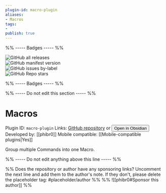 ```yaml
---
plugin-id: macro-plugin
aliases:
- Macros
tags: 
- 
publish: true
---
```


%% ----- Badges ----- %%

![GitHub all releases](https://img.shields.io/github/downloads/phibr0/obsidian-macros/total?color=573E7A&logo=github&style=for-the-badge)   
![GitHub manifest version](https://img.shields.io/github/manifest-json/v/phibr0/obsidian-macros?color=573E7A&logo=github&style=for-the-badge)   
![GitHub issues by-label](https://img.shields.io/github/issues/phibr0/obsidian-macros/help%20wanted?color=573E7A&logo=github&style=for-the-badge)   
![GitHub Repo stars](https://img.shields.io/github/stars/phibr0/obsidian-macros?color=573E7A&logo=github&style=for-the-badge)

%% ----- Badges ----- %%

%% ----- Do not edit this section ----- %%

# Macros

Plugin ID: `macro-plugin`
Links: [GitHub repository](https://github.com/phibr0/obsidian-macros) or [<button id=HH>Open in Obsidian</button>](obsidian://goto-plugin?id=macro-plugin)
Developed by: [[phibr0]]
Mobile compatible: [[Mobile-compatible plugins|Yes]]

Group multiple Commands into one Macro.

%% ----- Do not edit anything above this line ----- %% 

%% Does the repository or author have any sponsoring links? Uncomment the next line and add them to the author's note. If they don't, please delete the placeholder tag: #placeholder/author %%
%% ![[phibr0#Sponsor this author]] %%
